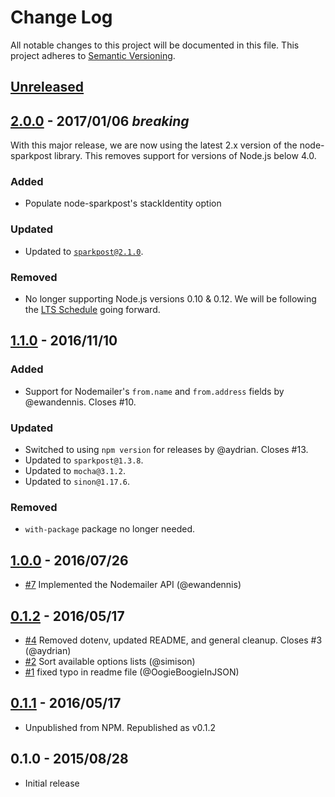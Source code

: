 # Change Log
All notable changes to this project will be documented in this file.
This project adheres to [Semantic Versioning](http://semver.org/).

## [Unreleased]

## [2.0.0] - 2017/01/06 *breaking*
With this major release, we are now using the latest 2.x version of the node-sparkpost library.
This removes support for versions of Node.js below 4.0.

### Added
- Populate node-sparkpost's stackIdentity option

### Updated
- Updated to [`sparkpost@2.1.0`](https://github.com/SparkPost/node-sparkpost/).

### Removed
- No longer supporting Node.js versions 0.10 & 0.12. We will be following the [LTS Schedule](https://github.com/nodejs/LTS) going forward.

## [1.1.0] - 2016/11/10
### Added
- Support for Nodemailer's `from.name` and `from.address` fields by @ewandennis. Closes #10.

### Updated
- Switched to using `npm version` for releases by @aydrian. Closes #13.
- Updated to `sparkpost@1.3.8`.
- Updated to `mocha@3.1.2`.
- Updated to `sinon@1.17.6`.

### Removed
- `with-package` package no longer needed.

## [1.0.0] - 2016/07/26
- [#7](https://github.com/SparkPost/nodemailer-sparkpost-transport/pull/7) Implemented the Nodemailer API (@ewandennis)

## [0.1.2] - 2016/05/17
- [#4](https://github.com/SparkPost/nodemailer-sparkpost-transport/pull/4) Removed dotenv, updated README, and general cleanup. Closes #3 (@aydrian)
- [#2](https://github.com/SparkPost/nodemailer-sparkpost-transport/pull/2) Sort available options lists (@simison)
- [#1](https://github.com/SparkPost/nodemailer-sparkpost-transport/pull/1) fixed typo in readme file (@OogieBoogieInJSON)

## [0.1.1] - 2016/05/17
- Unpublished from NPM. Republished as v0.1.2

## 0.1.0 - 2015/08/28
- Initial release

[Unreleased]: https://github.com/SparkPost/nodemailer-sparkpost-transport/compare/v2.0.0...HEAD
[2.0.0]: https://github.com/SparkPost/nodemailer-sparkpost-transport/compare/1.1.0...v2.0.0
[1.1.0]: https://github.com/SparkPost/nodemailer-sparkpost-transport/compare/1.0.0...v1.1.0
[1.0.0]: https://github.com/SparkPost/nodemailer-sparkpost-transport/compare/0.1.2...1.0.0
[0.1.2]: https://github.com/SparkPost/nodemailer-sparkpost-transport/compare/0.1.1...0.1.2
[0.1.1]: https://github.com/SparkPost/nodemailer-sparkpost-transport/compare/v0.1.0...0.1.1
